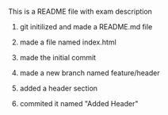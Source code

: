 This is a README file with exam description

1. git initilized and made a README.md file

2. made a file named index.html
3. made the initial commit
4. made a new branch named feature/header
5. added a header section
6. commited it named "Added Header"
